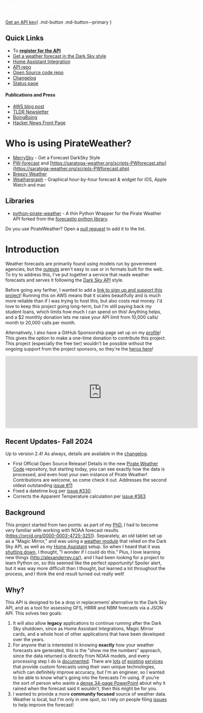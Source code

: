 <div class="imageContainer">
  <div class="text-block">
    <h1 style="color: white;">Pirate Weather</h1>
  </div>
</div>

[Get an API key](https://pirate-weather.apiable.io/){ .md-button .md-button--primary }

## Quick Links
* To [**register for the API**](https://pirate-weather.apiable.io/)
* [Get a weather forecast in the Dark Sky style](https://merrysky.net/)
* [Home Assistant Integration](https://github.com/alexander0042/pirate-weather-hacs)
* [API repo](https://github.com/alexander0042/pirateweather)
* [Open Source code repo](https://github.com/Pirate-Weather/pirate-weather-code)
* [Changelog](https://pirateweather.net/en/latest/changelog/)
* [Status page](https://pirateweather.xitoring.io/)

#### Publications and Press
* [AWS blog post](https://aws.amazon.com/blogs/publicsector/making-weather-forecasts-accessible-serverless-infrastructure-open-data-aws/)
* [TLDR Newsletter](https://tldr.tech/tech/2023-01-11)
* [BoingBoing](https://boingboing.net/2023/01/10/pirate-weather-api-has-more-features.html)
* [Hacker News Front Page](https://news.ycombinator.com/item?id=34329988)

# Who is using PirateWeather?

- [MerrySky](https://merrysky.net) - Get a Forecast DarkSky Style
- [PW-forecast](https://github.com/ktrue/PW-forecast) and [https://saratoga-weather.org/scripts-PWforecast.php](https://saratoga-weather.org/scripts-PWforecast.php)
- [Breezy Weather](https://github.com/breezy-weather/breezy-weather)
- [Weathergraph](https://weathergraph.app/) - Graphical hour-by-hour forecast & widget for iOS, Apple Watch and mac

## Libraries
- [python-pirate-weather](https://github.com/cloneofghosts/python-pirate-weather) - A thin Python Wrapper for the Pirate Weather API forked from the [forecastio python library](https://github.com/ZeevG/python-forecast.io).

Do you use PirateWeather? Open a [pull request](https://github.com/Pirate-Weather/pirateweather/compare) to add it to the list.

# Introduction 
Weather forecasts are primarily found using models run by government agencies, but the [outputs](https://weather.gc.ca/grib/what_is_GRIB_e.html) aren't easy to use or in formats built for the web.
To try to address this, I've put together a service that reads weather forecasts and serves it following the [Dark Sky API](https://web.archive.org/web/20200723173936/https://darksky.net/dev/docs) style. 

Before going any farther, I wanted to add a [link to sign up and support this project](https://pirate-weather.apiable.io/products/weather-data)! Running this on AWS means that it scales beautifully and is much more reliable than if I was trying to host this, but also costs real money. I'd love to keep this project going long-term, but I'm still paying back my student loans, which limits how much I can spend on this! Anything helps, and a $2 monthly donation lets me raise your API limit from 10,000 calls/ month to 20,000 calls per month.

Alternatively, I also have a GitHub Sponsorship page set up on my [profile](https://github.com/sponsors/alexander0042/)! This gives the option to make a one-time donation to contribute this project. This project (especially the free tier) wouldn't be possible without the ongoing support from the project sponsors, so they're the [heros here](https://github.com/sponsors/alexander0042/)! 

<iframe src="https://github.com/sponsors/alexander0042/card" title="Sponsor alexander0042" height="225" width="600" style="border: 0;"></iframe>

## Recent Updates- Fall 2024
Up to version 2.4! As always, details are available in the [changelog](https://pirateweather.net/en/latest/changelog/).

* First Official Open Source Release! Details in the new [Pirate Weather Code](https://github.com/Pirate-Weather/pirate-weather-code) repository, but starting today, you can see exactly how the data is processed, and even host your own instance of Pirate Weather! Contributions are welcome, so come check it out. Addresses the second oldest outstanding [issue #11](https://github.com/Pirate-Weather/pirateweather/issues/11)
* Fixed a datetime bug per [issue #330](https://github.com/Pirate-Weather/pirate-weather-ha/issues/330). 
* Corrects the Apparent Temperature calculation per [issue #363](https://github.com/Pirate-Weather/pirateweather/issues/363)

## Background
This project started from two points: as part of my [PhD](https://coastlines.engineering.queensu.ca/dunexrt), I had to become very familiar with working with NOAA forecast results (<https://orcid.org/0000-0003-4725-3251>). Separately, an old tablet set up as a "Magic Mirror,” and was using a [weather module](https://github.com/jclarke0000/MMM-DarkSkyForecast) that relied on the Dark Sky API, as well as my [Home Assistant](https://www.home-assistant.io/) setup. So when I heard that it was [shutting down](https://blog.darksky.net/dark-sky-has-a-new-home/), I thought, "I wonder if I could do this.” Plus, I love learning new things (<http://alexanderrey.ca/>), and I had been looking for a project to learn Python on, so this seemed like the perfect opportunity!
Spoiler alert, but it was way more difficult than I thought, but learned a lot throughout the process, and I think the end result turned out really well! 

## Why?
This API is designed to be a drop in replacement/ alternative to the Dark Sky API, and as a tool for assessing GFS, HRRR and NBM forecasts via a JSON API. This solves two goals:

1. It will also allow **legacy** applications to continue running after the Dark Sky shutdown, since as Home Assistant Integrations, Magic Mirror cards, and a whole host of other applications that have been developed over the years.
2. For anyone that is interested in knowing **exactly** how your weather forecasts are generated, this is the "show me the numbers" approach, since the data returned is directly from NOAA models, and every processing step I do is [documented](https://blog.pirateweather.net/). There are [lots](https://openweathermap.org/) [of](https://www.theweathernetwork.com) [existing](https://weather.com) [services](https://www.accuweather.com/) that provide custom forecasts using their own unique technologies, which can definitely improve accuracy, but I'm an engineer, so I wanted to be able to know what's going into the forecasts I'm using. If you're the sort of person who wants a [dense 34-page PowerPoint](http://rapidrefresh.noaa.gov/pdf/Alexander_AMS_NWP_2020.pdf) about why it rained when the forecast said it wouldn't, then this might be for you.
3. I wanted to provide a more **community focused** source of weather data. Weather is local, but I'm only in one spot, so I rely on people filing [issues](https://github.com/alexander0042/pirateweather/issues) to help improve the forecast!
